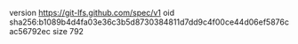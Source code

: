 version https://git-lfs.github.com/spec/v1
oid sha256:b1089b4d4fa03e36c3b5d8730384811d7dd9c4f00ce44d06ef5876cac56792ec
size 792
